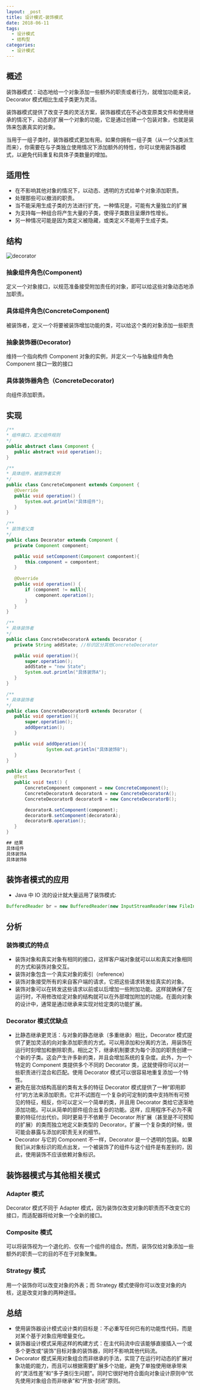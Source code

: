 ```yaml
---
layout: _post
title: 设计模式-装饰模式
date: 2018-06-11
tags: 
  - 设计模式
  - 结构型
categories: 
  - 设计模式
---
```

## 概述
装饰器模式：动态地给一个对象添加一些额外的职责或者行为，就增加功能来说，Decorator 模式相比生成子类更为灵活。

装饰器模式提供了改变子类的灵活方案，装饰器模式在不必改变原类文件和使用继承的情况下，动态的扩展一个对象的功能，它是通过创建一个包装对象，也就是装饰来包裹真实的对象。

当用于一组子类时，装饰器模式更加有用。如果你拥有一组子类（从一个父类派生而来），你需要在与子类独立使用情况下添加额外的特性，你可以使用装饰器模式，以避免代码重复和具体子类数量的增加。

## 适用性
+ 在不影响其他对象的情况下，以动态、透明的方式给单个对象添加职责。
+ 处理那些可以撤消的职责。
+ 当不能采用生成子类的方法进行扩充，一种情况是，可能有大量独立的扩展
+ 为支持每一种组合将产生大量的子类，使得子类数目呈爆炸性增长。
+ 另一种情况可能是因为类定义被隐藏，或类定义不能用于生成子类。

## 结构
![decorator](decorator.png)
### 抽象组件角色(Component)
定义一个对象接口，以规范准备接受附加责任的对象，即可以给这些对象动态地添加职责。
### 具体组件角色(ConcreteComponent)
被装饰者，定义一个将要被装饰增加功能的类，可以给这个类的对象添加一些职责
### 抽象装饰器(Decorator)
维持一个指向构件 Component 对象的实例，并定义一个与抽象组件角色 Component 接口一致的接口
### 具体装饰器角色（ConcreteDecorator)
向组件添加职责。

## 实现
 ```java
/**
 * 组件接口，定义组件规则
 */
public abstract class Component {
    public abstract void operation();
}

/**
 * 具体组件，被装饰者实例
 */
public class ConcreteComponent extends Component {
    @Override
    public void operation() {
        System.out.println("具体组件");
    }
}

/**
 * 装饰者父类
 */
public class Decorator extends Component {
    private Component component;

    public void setComponent(Component compontent){
        this.component = compontent;
    }
    
    @Override
    public void operation() {
        if (component != null){
            component.operation();
        }
    }
}

/**
 * 具体装饰者
 */
public class ConcreteDecoratorA extends Decorator {
    private String addState; //标识区分其他ConcreteDecorator

    public void operation(){
        super.operation();
        addState = "new State";
        System.out.println("具体装饰A");
    }
}

/**
 * 具体装饰者
 */
public class ConcreteDecoratorB extends Decorator {
    public void operation(){
        super.operation();
        addOperation();
    }

    public void addOperation(){
				System.out.println("具体装饰B");
    }
}

public class DecoratorTest {
    @Test
    public void test() {
        ConcreteComponent component = new ConcreteComponent();
        ConcreteDecoratorA decoratorA = new ConcreteDecoratorA();
        ConcreteDecoratorB decoratorB = new ConcreteDecoratorB();

        decoratorA.setComponent(component);
        decoratorB.setComponent(decoratorA);
        decoratorB.operation();
    }
}

## 结果
具体组件
具体装饰A
具体装饰B
 ```

## 装饰者模式的应用
+ Java 中 IO 流的设计就大量运用了装饰模式:
```java
BufferedReader br = new BufferedReader(new InputStreamReader(new FileInputStream("..")));
```

## 分析
### 装饰模式的特点
+ 装饰对象和真实对象有相同的接口，这样客户端对象就可以以和真实对象相同的方式和装饰对象交互。
+ 装饰对象包含一个真实对象的索引（reference）
+ 装饰对象接受所有的来自客户端的请求，它把这些请求转发给真实的对象。
+ 装饰对象可以在转发这些请求以前或以后增加一些附加功能。这样就确保了在运行时，不用修改给定对象的结构就可以在外部增加附加的功能。在面向对象的设计中，通常是通过继承来实现对给定类的功能扩展。

### Decorator 模式优缺点
+ 比静态继承更灵活：与对象的静态继承（多重继承）相比，Decorator 模式提供了更加灵活的向对象添加职责的方式。可以用添加和分离的方法，用装饰在运行时刻增加和删除职责。相比之下，继承机制要求为每个添加的职责创建一个新的子类。这会产生许多新的类，并且会增加系统的复杂度。此外，为一个特定的 Component 类提供多个不同的 Decorator 类，这就使得你可以对一些职责进行混合和匹配。使用 Decorator 模式可以很容易地重复添加一个特性。
+ 避免在层次结构高层的类有太多的特征 Decorator 模式提供了一种“即用即付”的方法来添加职责。它并不试图在一个复杂的可定制的类中支持所有可预见的特征，相反，你可以定义一个简单的类，并且用 Decorator 类给它逐渐地添加功能。可以从简单的部件组合出复杂的功能。这样，应用程序不必为不需要的特征付出代价。同时更易于不依赖于 Decorator 所扩展（甚至是不可预知的扩展）的类而独立地定义新类型的 Decorator。扩展一个复杂类的时候，很可能会暴露与添加的职责无关的细节。 
+ Decorator 与它的 Component 不一样，Decorator 是一个透明的包装。如果我们从对象标识的观点出发，一个被装饰了的组件与这个组件是有差别的，因此，使用装饰不应该依赖对象标识。
## 装饰器模式与其他相关模式
### Adapter 模式
Decorator 模式不同于 Adapter 模式，因为装饰仅改变对象的职责而不改变它的接口，而适配器将给对象一个全新的接口。
### Composite 模式
可以将装饰视为一个退化的、仅有一个组件的组合。然而，装饰仅给对象添加一些额外的职责—它的目的不在于对象聚集。
### Strategy 模式
用一个装饰你可以改变对象的外表；而 Strategy 模式使得你可以改变对象的内核，这是改变对象的两种途径。
## 总结
+ 使用装饰器设计模式设计类的目标是：不必重写任何已有的功能性代码，而是对某个基于对象应用增量变化。
+ 装饰器设计模式采用这样的构建方式：在主代码流中应该能够直接插入一个或多个更改或“装饰”目标对象的装饰器，同时不影响其他代码流。
+ Decorator 模式采用对象组合而非继承的手法，实现了在运行时动态的扩展对象功能的能力，而且可以根据需要扩展多个功能，避免了单独使用继承带来的“灵活性差”和“多子类衍生问题”。同时它很好地符合面向对象设计原则中“优先使用对象组合而非继承”和“开放-封闭”原则。